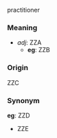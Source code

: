 practitioner
### Meaning
+ _adj_: ZZA
    + __eg__: ZZB

### Origin

ZZC

### Synonym

__eg__: ZZD

+ ZZE


